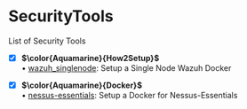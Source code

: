 # SecurityTools
List of Security Tools
- [x] **$\color{Aquamarine}{How2Setup}$** <br>
• [wazuh_singlenode](https://github.com/uid887/SecurityTools/blob/main/wazuh_singlenode.md): Setup a Single Node Wazuh Docker <br>

- [x] **$\color{Aquamarine}{Docker}$** <br>
• [nessus-essentials](https://github.com/uid887/SecurityTools/blob/main/docker-compose.nessus.essentials.yml): Setup a Docker for Nessus-Essentials <br>

